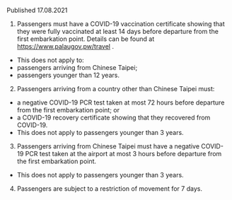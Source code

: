 Published 17.08.2021
1. Passengers must have a COVID-19 vaccination certificate showing that they were fully vaccinated at least 14 days before departure from the first embarkation point. Details can be found at <a href="https://www.palaugov.pw/travel">https://www.palaugov.pw/travel</a> .
- This does not apply to:
- passengers arriving from Chinese Taipei;
- passengers younger than 12 years.
2. Passengers arriving from a country other than Chinese Taipei must:
- a negative COVID-19 PCR test taken at most 72 hours before departure from the first embarkation point; or
- a COVID-19 recovery certificate showing that they recovered from COVID-19. 
- This does not apply to passengers younger than 3 years.
3. Passengers arriving from Chinese Taipei must have a negative COVID-19 PCR test taken at the airport at most 3 hours before departure from the first embarkation point.
- This does not apply to passengers younger than 3 years.
4. Passengers are subject to a restriction of movement for 7 days.

